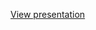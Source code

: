 [View presentation](http://htmlpreview.github.com/?https://github.com/myvaheed/tk_topology/blob/master/presentation/main.html) 
